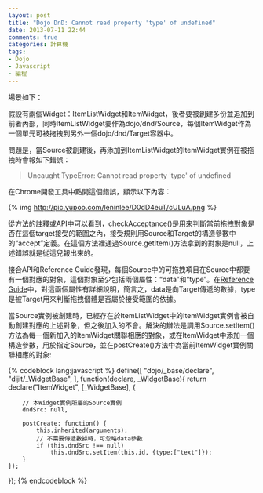 ```yaml
---
layout: post
title: "Dojo DnD: Cannot read property 'type' of undefined"
date: 2013-07-11 22:44
comments: true
categories: 計算機
tags:
- Dojo
- Javascript
- 編程
---
```

場景如下：

假設有兩個Widget：ItemListWidget和ItemWidget，後者要被創建多份並追加到前者內部，同時ItemListWidget要作為dojo/dnd/Source，每個ItemWidget作為一個單元可被拖拽到另外一個dojo/dnd/Target容器中。

問題是，當Source被創建後，再添加到ItemListWidget的ItemWidget實例在被拖拽時會報如下錯誤：

> Uncaught TypeError: Cannot read property 'type' of undefined

在Chrome開發工具中點開這個錯誤，顯示以下內容：

{% img http://pic.yupoo.com/leninlee/D0dD4euT/cULuA.png %}

從方法的註釋或API中可以看到，checkAcceptance()是用來判斷當前拖拽對象是否在這個target接受的範圍之內，接受規則用Source和Target的構造參數中的“accept”定義。在這個方法裡通過Source.getItem()方法拿到的對象是null，上述錯誤就是從這兒報出來的。

接合API和Reference Guide發現，每個Source中的可拖拽項目在Source中都要有一個對應的對象，這個對象至少包括兩個屬性：“data”和“type”。在[Reference Guide](http://dojotoolkit.org/reference-guide/1.9/dojo/dnd.html)中，對這兩個屬性有詳細說明，簡言之，data是向Target傳遞的數據，type是被Target用來判斷拖拽個體是否屬於接受範圍的依據。

當Source實例被創建時，已經存在於ItemListWidget中的ItemWidget實例會被自動創建對應的上述對象，但之後加入的不會。解決的辦法是調用Source.setItem()方法為每一個新加入的ItemWidget關聯相應的對象，或在ItemWidget中添加一個構造參數，用於指定Source，並在postCreate()方法中為當前ItemWidget實例關聯相應的對象:

{% codeblock lang:javascript %}
define([
    "dojo/_base/declare",
    "dijit/_WidgetBase",
], function(declare, _WidgetBase){
    return declare("ItemWidget", [_WidgetBase], {

        // 本Widget實例所屬的Source實例
        dndSrc: null,
        
        postCreate: function() {
            this.inherited(arguments);
            // 不需要傳遞數據時，可忽略data參數
            if (this.dndSrc !== null)
                this.dndSrc.setItem(this.id, {type:["text"]});
        }
    });
});
{% endcodeblock %}
